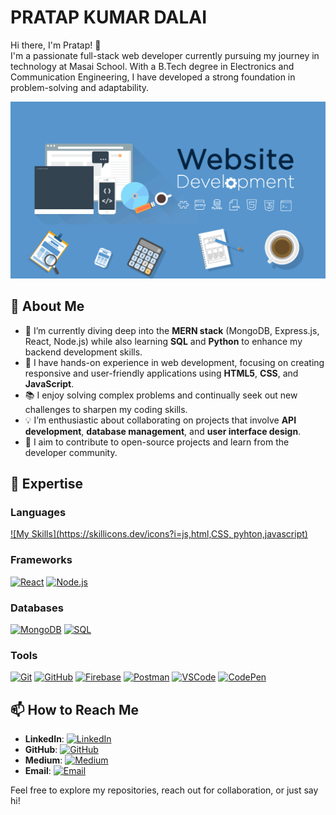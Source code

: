 # PRATAP KUMAR DALAI

Hi there, I'm Pratap! 👋  
I'm a passionate full-stack web developer currently pursuing my journey in technology at Masai School. With a B.Tech degree in Electronics and Communication Engineering, I have developed a strong foundation in problem-solving and adaptability.

![My Screenshot](./assets/243078834-72903324-cf57-4e90-80a6-ed3c9734e0ed.gif)

## 🚀 About Me
- 🌱 I’m currently diving deep into the **MERN stack** (MongoDB, Express.js, React, Node.js) while also learning **SQL** and **Python** to enhance my backend development skills.
- 💼 I have hands-on experience in web development, focusing on creating responsive and user-friendly applications using **HTML5**, **CSS**, and **JavaScript**.
- 📚 I enjoy solving complex problems and continually seek out new challenges to sharpen my coding skills.
- 💡 I’m enthusiastic about collaborating on projects that involve **API development**, **database management**, and **user interface design**.
- 🤝 I aim to contribute to open-source projects and learn from the developer community.

## 🔭 Expertise

### **Languages**
[![My Skills](https://skillicons.dev/icons?i=js,html,CSS, pyhton,javascript)](https://skillicons.dev) 

### **Frameworks**
[![React](https://skillicons.dev/icons?i=react)](https://skillicons.dev) [![Node.js](https://skillicons.dev/icons?i=nodejs)](https://skillicons.dev) 

### **Databases**
[![MongoDB](https://skillicons.dev/icons?i=mongodb)](https://skillicons.dev) [![SQL](https://skillicons.dev/icons?i=mysql)](https://skillicons.dev) 

### **Tools**
[![Git](https://skillicons.dev/icons?i=git)](https://skillicons.dev) [![GitHub](https://skillicons.dev/icons?i=github)](https://skillicons.dev) [![Firebase](https://skillicons.dev/icons?i=firebase)](https://skillicons.dev) [![Postman](https://skillicons.dev/icons?i=postman)](https://skillicons.dev) [![VSCode](https://skillicons.dev/icons?i=vscode)](https://skillicons.dev) [![CodePen](https://skillicons.dev/icons?i=codepen)](https://skillicons.dev) 

## 📫 How to Reach Me
- **LinkedIn**: [![LinkedIn](https://img.shields.io/badge/-LinkedIn-0077B5?style=flat&logo=linkedin&logoColor=white)](https://www.linkedin.com/in/dpratapx)
- **GitHub**: [![GitHub](https://img.shields.io/badge/-GitHub-181717?style=flat&logo=github&logoColor=white)](https://github.com/DPratap101)
- **Medium**: [![Medium](https://img.shields.io/badge/-Medium-00AB6C?style=flat&logo=medium&logoColor=white)](https://medium.com/@dpratap.360)
- **Email**: [![Email](https://img.shields.io/badge/-Email-D14836?style=flat&logo=gmail&logoColor=white)](mailto:dpratap.360@gmail.com)

Feel free to explore my repositories, reach out for collaboration, or just say hi!
